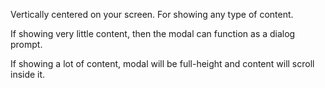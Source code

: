 Vertically centered on your screen. For showing any type of content.

If showing very little content, then the modal can function as a dialog prompt.

If showing a lot of content, modal will be full-height and content will scroll inside it.
